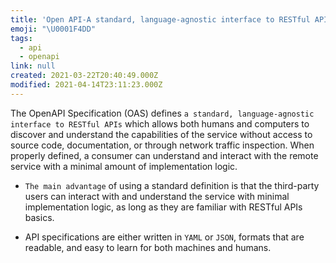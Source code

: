 ```yaml
---
title: 'Open API-A standard, language-agnostic interface to RESTful APIs'
emoji: "\U0001F4DD"
tags:
  - api
  - openapi
link: null
created: 2021-03-22T20:40:49.000Z
modified: 2021-04-14T23:11:23.000Z
---
```


The OpenAPI Specification (OAS) defines `a standard, language-agnostic interface to RESTful APIs` which allows both humans and computers to discover and understand the capabilities of the service without access to source code, documentation, or through network traffic inspection. When properly defined, a consumer can understand and interact with the remote service with a minimal amount of implementation logic.

- `The main advantage` of using a standard definition is that the third-party users can interact with and understand the service with minimal implementation logic, as long as they are familiar with RESTful APIs basics.

- API specifications are either written in `YAML` or `JSON`, formats that are readable, and easy to learn for both machines and humans.
